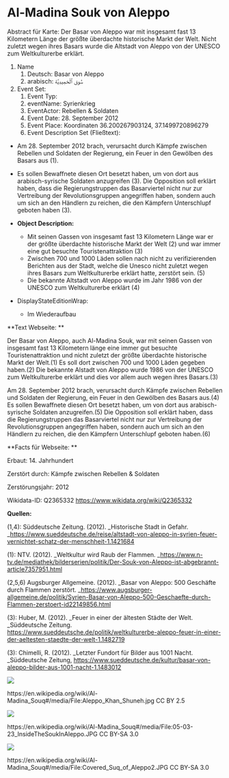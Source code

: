 # Al-Madina Souk von Aleppo

Abstract für Karte: Der Basar von Aleppo war mit insgesamt fast 13 Kilometern Länge der größte überdachte historische Markt der Welt. Nicht zuletzt wegen ihres Basars wurde die Altstadt von Aleppo von der UNESCO zum Weltkulturerbe erklärt. 

1. Name
   1. Deutsch: Basar von Aleppo
   2. arabisch: سُوق ٱلْحَمِيدِيَّة
2. Event Set: 
   1. Event Typ: 
   2. eventName: Syrienkrieg
   3. EventActor: Rebellen & Soldaten
   4. Event Date: 28. September 2012
   5. Event Place: Koordinaten 36.200267903124, 37.1499720896279
   6. Event Description Set (Fließtext): 

* Am 28. September 2012 brach, verursacht durch Kämpfe zwischen Rebellen und Soldaten der Regierung, ein Feuer in den Gewölben des Basars aus (1).
* Es sollen Bewaffnete diesen Ort besetzt haben, um von dort aus arabisch-syrische Soldaten anzugreifen (3). Die Opposition soll erklärt haben, dass die Regierungstruppen das Basarviertel nicht nur zur Vertreibung der Revolutionsgruppen angegriffen haben, sondern auch um sich an den Händlern zu reichen, die den Kämpfern Unterschlupf geboten haben (3). 


* **Object Description:**
  * Mit seinen Gassen von insgesamt fast 13 Kilometern Länge war er der größte überdachte historische Markt der Welt (2) und war immer eine gut besuchte Touristenattraktion (3)
  * Zwischen 700 und 1000 Läden sollen nach nicht zu verifizierenden Berichten aus der Stadt, welche die Unesco nicht zuletzt wegen ihres Basars zum Weltkulturerbe erklärt hatte, zerstört sein. (5)
  * Die bekannte Altstadt von Aleppo wurde im Jahr 1986 von der UNESCO zum Weltkulturerbe erklärt (4)


* DisplayStateEditionWrap:
  * Im Wiederaufbau 

**Text Webseite: **

Der Basar von Aleppo, auch Al-Madina Souk, war mit seinen Gassen von insgesamt fast 13 Kilometern länge eine immer gut besuchte Touristenattraktion und nicht zuletzt der größte überdachte historische Markt der Welt.(1) Es soll dort zwischen 700 und 1000 Läden gegeben haben.(2) Die bekannte Alstadt von Aleppo wurde 1986 von der UNESCO zum Weltkulturerbe erklärt und dies vor allem auch wegen ihres Basars.(3)

Am 28. September 2012 brach, verursacht durch Kämpfe zwischen Rebellen und Soldaten der Regierung, ein Feuer in den Gewölben des Basars aus.(4) Es sollen Bewaffnete diesen Ort besetzt haben, um von dort aus arabisch-syrische Soldaten anzugreifen.(5) Die Opposition soll erklärt haben, dass die Regierungstruppen das Basarviertel nicht nur zur Vertreibung der Revolutionsgruppen angegriffen haben, sondern auch um sich an den Händlern zu reichen, die den Kämpfern Unterschlupf geboten haben.(6) 

**Facts für Webseite: **

Erbaut: 14. Jahrhundert 

Zerstört durch: Kämpfe zwischen Rebellen & Soldaten

Zerstörungsjahr: 2012

Wikidata-ID: Q2365332  <https://www.wikidata.org/wiki/Q2365332> 

**Quellen:**

(1,4): Süddeutsche Zeitung. (2012). _Historische Stadt in Gefahr. _<https://www.sueddeutsche.de/reise/altstadt-von-aleppo-in-syrien-feuer-vernichtet-schatz-der-menschheit-1.1421684> 

(1): NTV. (2012). _Weltkultur wird Raub der Flammen. _<https://www.n-tv.de/mediathek/bilderserien/politik/Der-Souk-von-Aleppo-ist-abgebrannt-article7357951.html> 

(2,5,6) Augsburger Allgemeine. (2012). _Basar von Aleppo: 500 Geschäfte durch Flammen zerstört. _<https://www.augsburger-allgemeine.de/politik/Syrien-Basar-von-Aleppo-500-Geschaefte-durch-Flammen-zerstoert-id22149856.html> 

(3): Huber, M. (2012). \_Feuer in einer der ältesten Städte der Welt. \_Süddeutsche Zeitung. <https://www.sueddeutsche.de/politik/weltkulturerbe-aleppo-feuer-in-einer-der-aeltesten-staedte-der-welt-1.1482719> 

(3): Chimelli, R. (2012). \_Letzter Fundort für Bilder aus 1001 Nacht. \_Süddeutsche Zeitung, <https://www.sueddeutsche.de/kultur/basar-von-aleppo-bilder-aus-1001-nacht-1.1483012> 

![](https://seafile.rlp.net/lib/64124c50-f9da-4c6c-8cce-ef2c71c5372f/file/images/auto-upload/image-1656410887768.png?raw=1)

https\://en.wikipedia.org/wiki/Al-Madina_Souq#/media/File:Aleppo_Khan_Shuneh.jpg CC BY 2.5

![](https://seafile.rlp.net/lib/64124c50-f9da-4c6c-8cce-ef2c71c5372f/file/images/auto-upload/image-1656410916999.png?raw=1)

https\://en.wikipedia.org/wiki/Al-Madina_Souq#/media/File:05-03-23_InsideTheSoukInAleppo.JPG CC BY-SA 3.0

![](https://seafile.rlp.net/lib/64124c50-f9da-4c6c-8cce-ef2c71c5372f/file/images/auto-upload/image-1656410950953.png?raw=1)

https\://en.wikipedia.org/wiki/Al-Madina_Souq#/media/File:Covered_Suq_of_Aleppo2.JPG CC BY-SA 3.0


